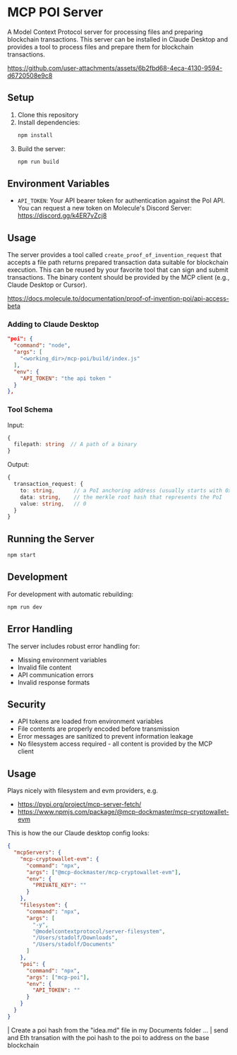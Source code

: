 # MCP POI Server

A Model Context Protocol server for processing files and preparing blockchain transactions. This server can be installed in Claude Desktop and provides a tool to process files and prepare them for blockchain transactions.

https://github.com/user-attachments/assets/6b2fbd68-4eca-4130-9594-d6720508e9c8

## Setup

1. Clone this repository
2. Install dependencies:
   ```bash
   npm install
   ```
3. Build the server:
   ```bash
   npm run build
   ```

## Environment Variables

- `API_TOKEN`: Your API bearer token for authentication against the PoI API. You can request a new token on Molecule's Discord Server: https://discord.gg/k4ER7vZcj8

## Usage

The server provides a tool called `create_proof_of_invention_request` that accepts a file path returns prepared transaction data suitable for blockchain execution. This can be reused by your favorite tool that can sign and submit transactions.  The binary content should be provided by the MCP client (e.g., Claude Desktop or Cursor). 

https://docs.molecule.to/documentation/proof-of-invention-poi/api-access-beta

### Adding to Claude Desktop

```json
"poi": {
  "command": "node",
  "args": [
    "<working_dir>/mcp-poi/build/index.js"
  ],
  "env": {
    "API_TOKEN": "the api token "
  }
},
```

### Tool Schema

Input:
```typescript
{
  filepath: string  // A path of a binary
}
```

Output:
```typescript
{
  transaction_request: {
    to: string,      // a PoI anchoring address (usually starts with 0x1dea)
    data: string,    // the merkle root hash that represents the PoI
    value: string,   // 0
  }
}
```

## Running the Server

```bash
npm start
```

## Development

For development with automatic rebuilding:

```bash
npm run dev
```

## Error Handling

The server includes robust error handling for:
- Missing environment variables
- Invalid file content
- API communication errors
- Invalid response formats

## Security

- API tokens are loaded from environment variables
- File contents are properly encoded before transmission
- Error messages are sanitized to prevent information leakage
- No filesystem access required - all content is provided by the MCP client 

## Usage

Plays nicely with filesystem and evm providers, e.g.

- https://pypi.org/project/mcp-server-fetch/
- https://www.npmjs.com/package/@mcp-dockmaster/mcp-cryptowallet-evm

This is how the our Claude desktop config looks:

```json 
{
  "mcpServers": {
    "mcp-cryptowallet-evm": {
      "command": "npx",
      "args": ["@mcp-dockmaster/mcp-cryptowallet-evm"],
      "env": {
        "PRIVATE_KEY": ""
      }
    },
    "filesystem": {
      "command": "npx",
      "args": [
        "-y",
        "@modelcontextprotocol/server-filesystem",
        "/Users/stadolf/Downloads",
        "/Users/stadolf/Documents"
      ]
    },
    "poi": {
      "command": "npx",
      "args": ["mcp-poi"],
      "env": {
        "API_TOKEN": ""
      }
    }
  }
}

```


| Create a poi hash from the "idea.md" file in my Documents folder
...
| send and Eth transation with the poi hash to the poi to address on the base blockchain

